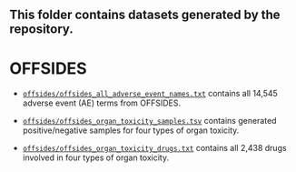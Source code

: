 ## This folder contains datasets generated by the repository.

# OFFSIDES 

+ [`offsides/offsides_all_adverse_event_names.txt`](offsides/offsides_all_adverse_event_names.txt) contains all 14,545 adverse event (AE) terms from OFFSIDES. 

+ [`offsides/offsides_organ_toxicity_samples.tsv`](offsides/offsides_organ_toxicity_samples.tsv) contains generated positive/negative samples for four types of organ toxicity. 

+ [`offsides/offsides_organ_toxicity_drugs.txt`](offsides/offsides_organ_toxicity_drugs.txt) contains all 2,438 drugs involved in four types of organ toxicity. 

